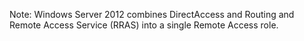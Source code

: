 <Token xmlns:xlink="http://www.w3.org/1999/xlink"><embeddedLabel xmlns="http://ddue.schemas.microsoft.com/authoring/2003/5">Note:</embeddedLabel> Windows Server 2012 combines DirectAccess and Routing and Remote Access Service (RRAS) into a single Remote Access role.</Token>